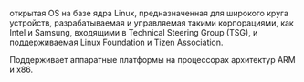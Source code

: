 открытая OS на базе ядра Linux, предназначенная для широкого круга устройств, разрабатываемая и управляемая такими корпорациями, как Intel и Samsung, входящими в Technical Steering Group (TSG), и поддерживаемая Linux Foundation и Tizen Association. 

Поддерживает аппаратные платформы на процессорах архитектур ARM и x86.